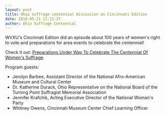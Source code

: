```yaml
---
layout: post
title: Ohio suffrage centennial discussion on Cincinnati Edition
date: 2018-05-21 21:11:27
author: Ohio Suffrage Centennial
---
```


WVXU's Cincinnati Edition did an episode about 100 years of women's right to vote and preparations for area events to celebrate the centennial!

Check it out: <a href="http://wvxu.org/post/preparations-under-way-celebrate-centennial-womens-suffrage" target="_blank"> Preparations Under Way To Celebrate The Centennial Of Women's Suffrage</a>.

Program guests:

* Jerolyn Barbee, Assistant Director of the National Afro-American Museum and Cultural Center
* Dr. Katherine Durack, Ohio Representative on the National Board of the Turning Point Suffragist Memorial Association
* Jennifer Krafchik, Acting Executive Director of the National Woman's Party
* Whitney Owens, Cincinnati Museum Center Chief Learning Officer


